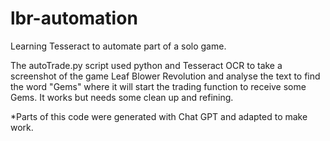 # lbr-automation
Learning Tesseract to automate part of a solo game.

The autoTrade.py script used python and Tesseract OCR to take a screenshot of the game Leaf Blower Revolution and analyse the text to find the word "Gems" where it will start the trading function to receive some Gems. It works but needs some clean up and refining. 

*Parts of this code were generated with Chat GPT and adapted to make work.
